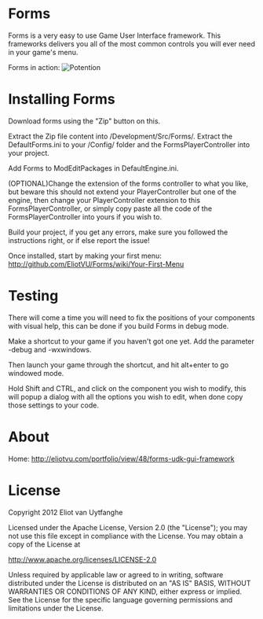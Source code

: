 Forms
=====
Forms is a very easy to use Game User Interface framework.
This frameworks delivers you all of the most common controls you will ever need in your game's menu.

Forms in action:
![Potention](http://cloud.steampowered.com/ugc/540677266034363535/8F08FE0DA245238DDAE1250622ADF9E078294B0E/)

Installing Forms
=====
Download forms using the "Zip" button on this.

Extract the Zip file content into /Development/Src/Forms/.
Extract the DefaultForms.ini to your /Config/ folder and the FormsPlayerController into your project.

Add Forms to ModEditPackages in DefaultEngine.ini.


(OPTIONAL)Change the extension of the forms controller to what you like, 
but beware this should not extend your PlayerController but one of the engine, 
then change your PlayerController extension to this FormsPlayerController, 
or simply copy paste all the code of the FormsPlayerController into yours if you wish to.

Build your project, if you get any errors, make sure you followed the instructions right, or if else report the issue!

Once installed, start by making your first menu: http://github.com/EliotVU/Forms/wiki/Your-First-Menu

Testing
=====
There will come a time you will need to fix the positions of your components with visual help, this can be done if you build Forms in debug mode.

Make a shortcut to your game if you haven't got one yet. Add the parameter -debug and -wxwindows.

Then launch your game through the shortcut, and hit alt+enter to go windowed mode. 

Hold Shift and CTRL, and click on the component you wish to modify, this will popup a dialog with all the options you wish to edit, when done copy those settings to your code.

About
=====
Home: http://eliotvu.com/portfolio/view/48/forms-udk-gui-framework

License
=====
Copyright 2012 Eliot van Uytfanghe

Licensed under the Apache License, Version 2.0 (the "License");
you may not use this file except in compliance with the License.
You may obtain a copy of the License at

   http://www.apache.org/licenses/LICENSE-2.0

Unless required by applicable law or agreed to in writing, software
distributed under the License is distributed on an "AS IS" BASIS,
WITHOUT WARRANTIES OR CONDITIONS OF ANY KIND, either express or implied.
See the License for the specific language governing permissions and
limitations under the License.